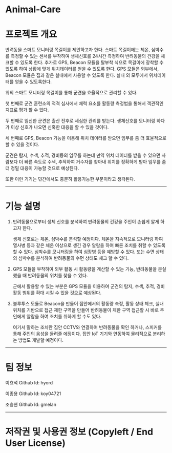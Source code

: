 # Animal-Care

# 프로젝트 개요
반려동물 스마트 모니터링 목걸이를 제안하고자 한다. 스마트 목걸이에는 체온, 심박수를 측정할 수 있는 센서를 부착하여 생체신호를 24시간 측정하여 반려동물의 건강을 체크할 수 있도록 한다. 추가로 GPS, Beacon 모듈을 탈부착 식으로 목걸이에 장착할 수 있도록 하여 상황에 맞게 위치데이터를 얻을 수 있도록 한다. GPS 모듈은 외부에서, Beacon 모듈은 집과 같은 실내에서 사용할 수 있도록 한다. 실내 외 모두에서 위치데이터를 얻을 수 있도록한다.

위의 스마트 모니터링 목걸이를 통해 군견을 효율적으로 관리할 수 있다. 

첫 번째로 군견 훈련소의 적격 심사에서 체력 요소를 활동량 측정법을 통해서 객관적인 지표로 평가 할 수 있다.


두 번째로  임신한 군견은 출산 전후로 세심한 관리를 받는다. 생체신호를 모니터링 하다가 이상 신호가 나오면 신혹한 대응을 할 수 있을 것이다.


세 번째로 GPS, Beacon 기능을 이용해 위치 데이터를 받으면 임무를 좀 더 효율적으로 할 수 있을 것이다. 

군견은 탐지, 수색, 추적, 경비등의 임무를 하는데 만약 위치 데이터를 받을 수 있으면 사람보다 더 빠른 속도로 수색, 추적하여 거수자를 찾아내 위치를 정확하게 받아 임무를 좀 더 정밀 대응이 가능할 것으로 예상된다.


또한 이런 기기는 민간에서도 충분히 활용가능한 부분이라고 생각된다.

---

# 기능 설명
1. 반려동물으로부터 생체 신호를 분석하여 반려동물의 건강을 주인이 손쉽게 알게 하고자 한다. 

   생체 신호로는 체온, 심박수를 분석할 예정이다.
   체온을 지속적으로 모니터링 하여 열사병 등과 같은 체온 이상으로 생긴 경우 알람을 하여 빠른 조치를 취할 수 있도록 할 수 있다.
   심박수를 모니터링을 하여 심장병 등을 예방할 수 있다. 또는 수면 상태의 심박수를 분석하여 반려동물의 수면 상태도 체크 할 수 있다.

2. GPS 모듈을 부착하여 외부 활동 시 활동량을 계산할 수 있는 기능, 반려동물을 분실했을 때 반려동물의 위치를 찾을 수 있다. 

   군에서 활용할 수 있는 부분은 GPS 모듈을 이용하여 군견의 탐지, 수색, 추적, 경비 활동 범위를 확대 시킬 수 있을 것으로 예상된다.


3. 블루투스 모듈로 Beacon을 만들어 집안에서의 활동량 측정, 활동 상태 체크, 실내 위치를 기반으로 접근 제한 구역을 만들어 반려동물이 제한 구역 접근할 시 바로 주인에게 알람을 하여 조치를 취하게 할 수도 있다. 

    여기서 말하는 조치란 집안 CCTV와 연결하여 반려동물을 확인 하거나, 스피커를 통해 주인의 음성을 들려줄 에정이다. 집안 IoT 기기와 연동하여 물리적으로 분리하는 방법도 개발할 예정이다.

---
# 팀 정보
이효석 Github Id: hyord

이종용 Github Id: koy04721

조승현 Github Id: gmelan

---
# 저작권 및 사용권 정보 (Copyleft / End User License)
